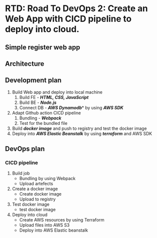 # RTD: Road To DevOps 2: Create an Web App with CICD pipeline to deploy into cloud. 
## Simple register web app
## Architecture

## Development plan
1. Build Web app and deploy into local machine
    1. Build FE - ***HTML, CSS, JavaScript***
    2. Build BE - ***Node.js***
    3. Connect DB - ***AWS Dynamodb**** by using ***AWS SDK***
2. Adapt Github action CICD pipeline
    1. Bundling - ***Webpack***
    2. Test for the bundled file
3. Build ***docker image*** and push to registry and test the docker image
4. Deploy into ***AWS Elastic Beanstalk*** by using ***terraform*** and AWS SDK


## DevOps plan
### CICD pipeline
1. Build job
    - Bundling by using Webpack
    - Upload artefects
2. Create a docker image
    - Create docker image
    - Upload to registry
3. Test docker image
    - test docker image
4. Deploy into cloud
    - Create AWS resources by using Terraform
    - Upload files into AWS S3
    - Deploy into AWS Elastic beanstalk


